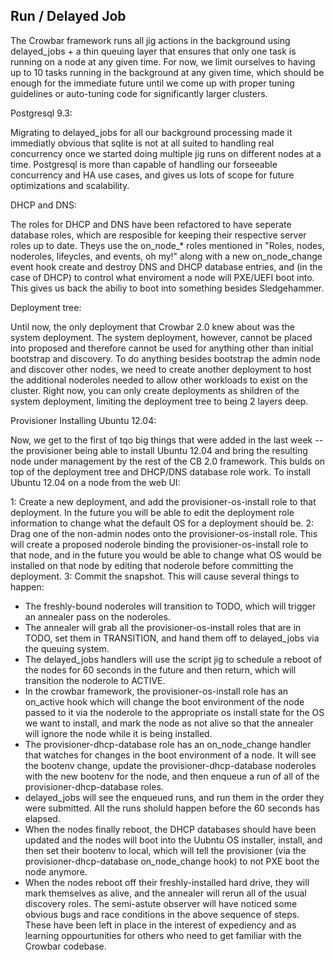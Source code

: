 ## Run / Delayed Job

The Crowbar framework runs all jig actions in the background using
delayed_jobs + a thin queuing layer that ensures that only one task is
running on a node at any given time.  For now, we limit ourselves to
having up to 10 tasks running in the background at any given time,
which should be enough for the immediate future until we come up with
proper tuning guidelines or auto-tuning code for significantly larger
clusters.

Postgresql 9.3:

Migrating to delayed_jobs for all our background processing made it
immediatly obvious that sqlite is not at all suited to handling real
concurrency once we started doing multiple jig runs on different nodes
at a time. Postgresql is more than capable of handling our forseeable
concurrency and HA use cases, and gives us lots of scope for future
optimizations and scalability.

DHCP and DNS:

The roles for DHCP and DNS have been refactored to have seperate
database roles, which are resposible for keeping their respective
server roles up to date.  Theys use the on_node_* roles mentioned in
"Roles, nodes, noderoles, lifeycles, and events, oh my!" along with a
new on_node_change event hook create and destroy DNS and DHCP database
entries, and (in the case of DHCP) to control what enviroment a node
will PXE/UEFI boot into.  This gives us back the abiliy to boot into
something besides Sledgehammer.

Deployment tree:

Until now, the only deployment that Crowbar 2.0 knew about was the
system deployment.  The system deployment, however, cannot be placed
into proposed and therefore cannot be used for anything other than
initial bootstrap and discovery.  To do anything besides
bootstrap the admin node and discover other nodes, we need to create
another deployment to host the additional noderoles needed to allow
other workloads to exist on the cluster.  Right now, you can only
create deployments as shildren of the system deployment, limiting the
deployment tree to being 2 layers deep.

Provisioner Installing Ubuntu 12.04:

Now, we get to the first of tqo big things that were added in the last
week -- the provisioner being able to install Ubuntu 12.04 and bring
the resulting node under management by the rest of the CB 2.0
framework.  This bulds on top of the deployment tree and DHCP/DNS
database role work.  To install Ubuntu 12.04 on a node from the web UI:

1: Create a new deployment, and add the provisioner-os-install role to
that deployment.  In the future you will be able to edit the
deployment role information to change what the default OS for a
deployment should be.
2: Drag one of the non-admin nodes onto the provisioner-os-install
role.  This will create a proposed noderole binding the
provisioner-os-install role to that node, and in the future you would
be able to change what OS would be installed on that node by editing
that noderole before committing the deployment.
3: Commit the snapshot.  This will cause several things to happen:
  * The freshly-bound noderoles will transition to TODO, which will
    trigger an annealer pass on the noderoles.
  * The annealer will grab all the provisioner-os-install roles that
    are in TODO, set them in TRANSITION, and hand them off to
    delayed_jobs via the queuing system.
  * The delayed_jobs handlers will use the script jig to schedule a
    reboot of the nodes for 60 seconds in the future and then return,
    which will transition the noderole to ACTIVE.
  * In the crowbar framework, the provisioner-os-install role has an
    on_active hook which will change the boot environment of the node
    passed to it via the noderole to the appropriate os install state
    for the OS we want to install, and mark the node as not alive so
    that the annealer will ignore the node while it is being
    installed.
  * The provisioner-dhcp-database role has an on_node_change handler
    that watches for changes in the boot environment of a node.  It
    will see the bootenv change, update the provisioner-dhcp-database
    noderoles with the new bootenv for the node, and then enqueue a
    run of all of the provisioner-dhcp-database roles.
  * delayed_jobs will see the enqueued runs, and run them in the order
    they were submitted.  All the runs sholuld happen before the 60
    seconds has elapsed.
  * When the nodes finally reboot, the DHCP databases should have been
    updated and the nodes will boot into the Uubntu OS installer,
    install, and then set their bootenv to local, which will tell the
    provisioner (via the provisioner-dhcp-database on_node_change
    hook) to not PXE boot the node anymore.
  * When the nodes reboot off their freshly-installed hard drive, they
    will mark themselves as alive, and the annealer will rerun all of
    the usual discovery roles.
The semi-astute observer will have noticed some obvious bugs and race
conditions in the above sequence of steps.  These have been left in
place in the interest of expediency and as learning oppourtunities for
others who need to get familiar with the Crowbar codebase.
